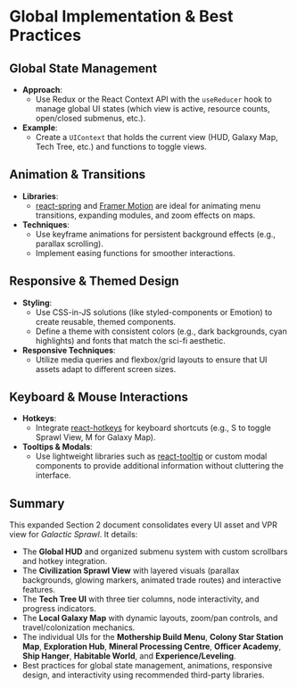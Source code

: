 # Global Implementation & Best Practices

## Global State Management

- **Approach**:  
  - Use Redux or the React Context API with the `useReducer` hook to manage global UI states (which view is active, resource counts, open/closed submenus, etc.).
- **Example**:  
  - Create a `UIContext` that holds the current view (HUD, Galaxy Map, Tech Tree, etc.) and functions to toggle views.

## Animation & Transitions

- **Libraries**:  
  - [react-spring](https://www.react-spring.io/) and [Framer Motion](https://www.framer.com/motion/) are ideal for animating menu transitions, expanding modules, and zoom effects on maps.
- **Techniques**:  
  - Use keyframe animations for persistent background effects (e.g., parallax scrolling).
  - Implement easing functions for smoother interactions.

## Responsive & Themed Design

- **Styling**:  
  - Use CSS-in-JS solutions (like styled-components or Emotion) to create reusable, themed components.
  - Define a theme with consistent colors (e.g., dark backgrounds, cyan highlights) and fonts that match the sci-fi aesthetic.
- **Responsive Techniques**:  
  - Utilize media queries and flexbox/grid layouts to ensure that UI assets adapt to different screen sizes.

## Keyboard & Mouse Interactions

- **Hotkeys**:  
  - Integrate [react-hotkeys](https://www.npmjs.com/package/react-hotkeys) for keyboard shortcuts (e.g., S to toggle Sprawl View, M for Galaxy Map).
- **Tooltips & Modals**:  
  - Use lightweight libraries such as [react-tooltip](https://www.npmjs.com/package/react-tooltip) or custom modal components to provide additional information without cluttering the interface.

## Summary

This expanded Section 2 document consolidates every UI asset and VPR view for *Galactic Sprawl*. It details:

- The **Global HUD** and organized submenu system with custom scrollbars and hotkey integration.
- The **Civilization Sprawl View** with layered visuals (parallax backgrounds, glowing markers, animated trade routes) and interactive features.
- The **Tech Tree UI** with three tier columns, node interactivity, and progress indicators.
- The **Local Galaxy Map** with dynamic layouts, zoom/pan controls, and travel/colonization mechanics.
- The individual UIs for the **Mothership Build Menu**, **Colony Star Station Map**, **Exploration Hub**, **Mineral Processing Centre**, **Officer Academy**, **Ship Hanger**, **Habitable World**, and **Experience/Leveling**.
- Best practices for global state management, animations, responsive design, and interactivity using recommended third-party libraries.
